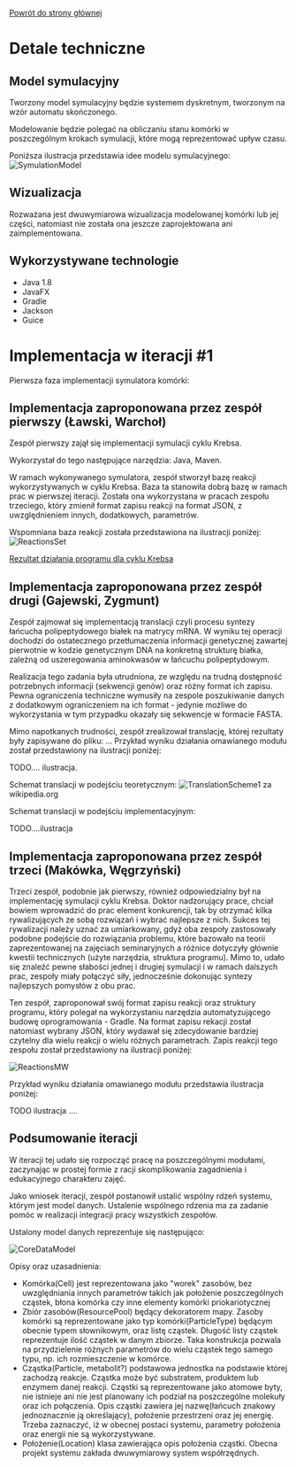 [Powrót do strony głównej](index)
# Detale techniczne

## Model symulacyjny

Tworzony model symulacyjny będzie systemem dyskretnym, tworzonym na wzór automatu skończonego.

Modelowanie będzie polegać na obliczaniu stanu komórki w poszczególnym krokach symulacji, które mogą reprezentować upływ czasu.

Poniższa ilustracja przedstawia idee modelu symulacyjnego:
![SymulationModel](img/ModelVisualization.jpg "SymulationModel")


## Wizualizacja

Rozważana jest dwuwymiarowa wizualizacja modelowanej komórki lub jej części, natomiast nie została ona jeszcze zaprojektowana ani zaimplementowana.


## Wykorzystywane technologie

- Java 1.8
- JavaFX
- Gradle
- Jackson
- Guice


# Implementacja w iteracji #1

Pierwsza faza implementacji symulatora komórki:

## Implementacja zaproponowana przez zespół pierwszy (Ławski, Warchoł)

Zespół pierwszy zajął się implementacji symulacji cyklu Krebsa. 

Wykorzystał do tego następujące narzędzia: Java, Maven. 

W ramach wykonywanego symulatora, zespół stworzył bazę reakcji wykorzystywanych w cyklu Krebsa. Baza ta stanowiła dobrą bazę w ramach prac w pierwszej iteracji. 
Została ona wykorzystana w pracach zespołu trzeciego, który zmienił format zapisu reakcji na format JSON, z uwzględnieniem innych, dodatkowych, parametrów.

Wspomniana baza reakcji została przedstawiona na ilustracji poniżej: 
![ReactionsSet](img/ReactionsSet.png "ReactionsSet")

[Rezultat działania programu dla cyklu Krebsa](team1_iteration1_results)


## Implementacja zaproponowana przez zespół drugi (Gajewski, Zygmunt)

Zespół zajmował się implementacją translacji czyli procesu syntezy łańcucha polipeptydowego białek na matrycy mRNA. W wyniku tej operacji dochodzi do ostatecznego przetłumaczenia informacji genetycznej
zawartej pierwotnie w kodzie genetycznym DNA na konkretną strukturę białka, zależną od uszeregowania aminokwasów w łańcuchu polipeptydowym. 

Realizacja tego zadania była utrudniona, ze względu na trudną dostępność potrzebnych informacji (sekwencji genów) oraz różny format ich zapisu. 
Pewna ograniczenia techniczne wymusiły na zespole poszukiwanie danych z dodatkowym ograniczeniem na ich format - jedynie możliwe do wykorzystania w tym przypadku okazały się sekwencje w formacie FASTA. 

Mimo napotkanych trudności, zespół zrealizował translację, której rezultaty były zapisywane do pliku: ... 
Przykład wyniku działania omawianego modułu został przedstawiony na ilustracji poniżej:

TODO.... ilustracja.


Schemat translacji w podejściu teoretycznym:
![TranslationScheme1](img/TranslationScheme1.png "TranslationScheme1")
za wikipedia.org


Schemat translacji w podejściu implementacyjnym: 

TODO....ilustracja

## Implementacja zaproponowana przez zespół trzeci (Makówka, Węgrzyński)

Trzeci zespół, podobnie jak pierwszy, również odpowiedzialny był na implementację symulacji cyklu Krebsa. Doktor nadzorujący prace, chciał bowiem wprowadzić do prac element konkurencji, tak by otrzymać kilka rywalizujących ze sobą rozwiązań i wybrać najlepsze z nich. 
Sukces tej rywalizacji należy uznać za umiarkowany, gdyż oba zespoły zastosowały podobne podejście do rozwiązania problemu, które bazowało na teorii zaprezentowanej na zajęciach seminaryjnych a różnice dotyczyły głównie kwestii technicznych (użyte narzędzia, struktura programu). 
Mimo to, udało się znaleźć pewne słabości jednej i drugiej symulacji i w ramach dalszych prac, zespoły miały połączyć siły, jednocześnie dokonując syntezy najlepszych pomysłów z obu prac. 

Ten zespół, zaproponował swój format zapisu reakcji oraz struktury programu, który polegał na wykorzystaniu narzędzia automatyzującego budowę oprogramowania - Gradle. Na format zapisu rekacji został natomiast wybrany JSON, który wydawał się zdecydowanie bardziej czytelny dla wielu reakcji o wielu różnych parametrach. 
Zapis reakcji tego zespołu został przedstawiony na ilustracji poniżej:

![ReactionsMW](img/ReactionsMW.png "ReactionsMW")

Przykład wyniku działania omawianego modułu przedstawia ilustracja poniżej:

TODO ilustracja .... 

## Podsumowanie iteracji

W iteracji tej udało się rozpocząć pracę na poszczególnymi modułami, zaczynając w prostej formie z racji skomplikowania zagadnienia i edukacyjnego charakteru zajęć.

Jako wniosek iteracji, zespół postanowił ustalić wspólny rdzeń systemu, którym jest model danych. 
Ustalenie wspólnego rdzenia ma za zadanie pomóc w realizacji integracji pracy wszystkich zespołów.

Ustalony model danych reprezentuje się następująco:

![CoreDataModel](img/CoreDataModel.jpg "CoreDataModel")

Opisy oraz uzasadnienia:
- Komórka(Cell) jest reprezentowana jako "worek" zasobów, bez uwzględniania innych parametrów takich jak położenie poszczególnych cząstek, błona komórka czy inne elementy komórki priokariotycznej
- Zbiór zasobów(ResourcePool) będący dekoratorem mapy. Zasoby komórki są reprezentowane jako typ komórki(ParticleType) będącym obecnie typem słownikowym, oraz listę cząstek.
Długość listy cząstek reprezentuje ilość cząstek w danym zbiorze. Taka konstrukcja pozwala na przydzielenie różnych parametrów do wielu cząstek tego samego typu, np. ich rozmieszczenie w komórce.
- Cząstka(Particle, metabolit?) podstawowa jednostka na podstawie której zachodzą reakcje. Cząstka może być substratem, produktem lub enzymem danej reakcji.
 Cząstki są reprezentowane jako atomowe byty, nie istnieje ani nie jest planowany ich podział na poszczególne molekuły oraz ich połączenia.
 Opis cząstki zawiera jej nazwę(łańcuch znakowy jednoznacznie ją określający), położenie przestrzeni oraz jej energię.
 Trzeba zaznaczyć, iż w obecnej postaci systemu, parametry położenia oraz energii nie są wykorzystywane.
- Położenie(Location) klasa zawierająca opis położenia cząstki. Obecna projekt systemu zakłada dwuwymiarowy system współrzędnych.
